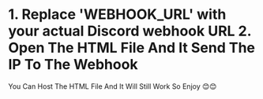 <h1> 1. Replace 'WEBHOOK_URL' with your actual Discord webhook URL
2. Open The HTML File And It Send The IP To The Webhook </h1>
<space>
</space>
You Can Host The HTML File And It Will Still Work So Enjoy 😊😊
